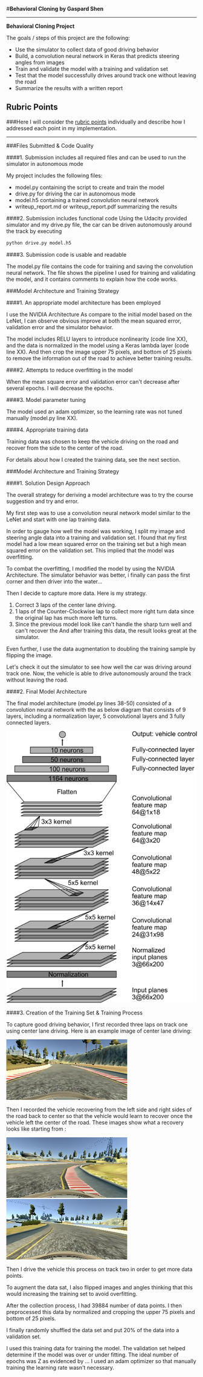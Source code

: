 #**Behavioral Cloning by Gaspard Shen**

---

**Behavioral Cloning Project**

The goals / steps of this project are the following:
* Use the simulator to collect data of good driving behavior
* Build, a convolution neural network in Keras that predicts steering angles from images
* Train and validate the model with a training and validation set
* Test that the model successfully drives around track one without leaving the road
* Summarize the results with a written report


[//]: # (Image References)

[image1]: ./examples/cnn-arch.png "Model Diagram"
[image2]: ./examples/center.jpg "Center Image"
[image3]: ./examples/Recovery0.jpg "Recovery Image"
[image4]: ./examples/Recovery1.jpg "Recovery Image"

## Rubric Points
###Here I will consider the [rubric points](https://review.udacity.com/#!/rubrics/432/view) individually and describe how I addressed each point in my implementation.  

---
###Files Submitted & Code Quality

####1. Submission includes all required files and can be used to run the simulator in autonomous mode

My project includes the following files:
* model.py containing the script to create and train the model
* drive.py for driving the car in autonomous mode
* model.h5 containing a trained convolution neural network
* writeup_report.md or writeup_report.pdf summarizing the results

####2. Submission includes functional code
Using the Udacity provided simulator and my drive.py file, the car can be driven autonomously around the track by executing
```sh
python drive.py model.h5
```

####3. Submission code is usable and readable

The model.py file contains the code for training and saving the convolution neural network. The file shows the pipeline I used for training and validating the model, and it contains comments to explain how the code works.

###Model Architecture and Training Strategy

####1. An appropriate model architecture has been employed

I use the NVIDIA Architecture  As compare to the initial model based on the LeNet, I can observe obvious improve at both the mean squared error, validation error and the simulator behavior.

The model includes RELU layers to introduce nonlinearity (code line XX), and the data is normalized in the model using a Keras lambda layer (code line XX). And then crop the image upper 75 pixels, and bottom of 25 pixels to remove the information out of the road to achieve better training results.

####2. Attempts to reduce overfitting in the model

When the mean square error and validation error can't decrease after several epochs. I will decrease the epochs.

####3. Model parameter tuning

The model used an adam optimizer, so the learning rate was not tuned manually (model.py line XX).

####4. Appropriate training data

Training data was chosen to keep the vehicle driving on the road and recover from the side to the center of the road.

For details about how I created the training data, see the next section.

###Model Architecture and Training Strategy

####1. Solution Design Approach

The overall strategy for deriving a model architecture was to try the course suggestion and try and error.

My first step was to use a convolution neural network model similar to the LeNet and start with one lap training data.

In order to gauge how well the model was working, I split my image and steering angle data into a training and validation set. I found that my first model had a low mean squared error on the training set but a high mean squared error on the validation set. This implied that the model was overfitting.

To combat the overfitting, I modified the model by using the NVIDIA Architecture.
The simulator behavior was better, i finally can pass the first corner and then driver into the water...

Then I decide to capture more data. Here is my strategy.
1. Correct 3 laps of the center lane driving.
2. 1 laps of the Counter-Clockwise lap to collect more right turn data since the original lap has much more left turns.
3. Since the previous model look like can't handle the sharp turn well and can't recover the
And after training this data, the result looks great at the simulator.

Even further, I use the data augmentation to doubling the training sample by flipping the image.

Let's check it out the simulator to see how well the car was driving around track one.
Now, the vehicle is able to drive autonomously around the track without leaving the road.

####2. Final Model Architecture

The final model architecture (model.py lines 38-50) consisted of a convolution neural network with the as below diagram that consists of 9 layers, including a normalization layer, 5 convolutional layers and 3 fully connected layers.

![alt text][image1]

####3. Creation of the Training Set & Training Process

To capture good driving behavior, I first recorded three laps on track one using center lane driving. Here is an example image of center lane driving:

![alt text][image2]

Then I recorded the vehicle recovering from the left side and right sides of the road back to center so that the vehicle would learn to recover once the vehicle left the center of the road. These images show what a recovery looks like starting from :

![alt text][image3]
![alt text][image4]

Then I drive the vehicle this process on track two in order to get more data points.

To augment the data sat, I also flipped images and angles thinking that this would increasing the training set to avoid overfitting.

After the collection process, I had 39884 number of data points. I then preprocessed this data by normalized and cropping the upper 75 pixels and bottom of 25 pixels.

I finally randomly shuffled the data set and put 20% of the data into a validation set.

I used this training data for training the model. The validation set helped determine if the model was over or under fitting. The ideal number of epochs was Z as evidenced by ... I used an adam optimizer so that manually training the learning rate wasn't necessary.
